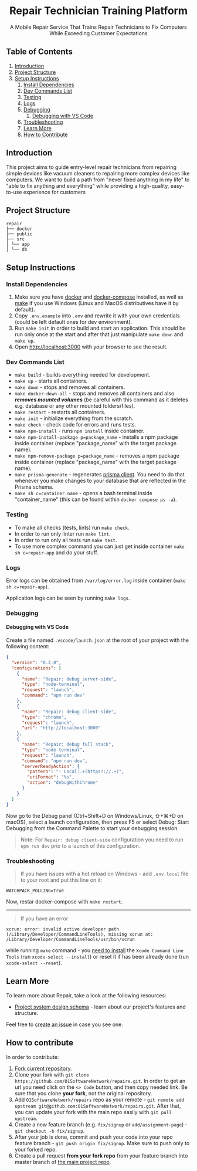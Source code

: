 <h1 align="center">Repair Technician Training Platform <br/></h1>

<p align="center">A Mobile Repair Service That Trains Repair Technicians to Fix Computers While Exceeding Customer Expectations</p>

## Table of Contents

1. [Introduction](#introduction)
2. [Project Structure](#project-structure)
3. [Setup Instructions](setup-instructions)
    1. [Install Dependencies](install-dependencies)
    2. [Dev Commands List](dev-commands-list)
    3. [Testing](testing)
    4. [Logs](logs)
    5. [Debugging](debugging)
        1. [Debugging with VS Code](debugging-with-vs-code)
    6. [Troubleshooting](troubleshooting)
    7. [Learn More](learn-more)
    8. [How to Contribute](how-to-contribute)
   

## Introduction

This project aims to guide entry-level repair technicians from repairing simple devices like vacuum cleaners to repairing more complex devices like computers. We want to build a path from "never fixed anything in my life" to "able to fix anything and everything" while providing a high-quality, easy-to-use experience for customers

## Project Structure

```
repair
├── docker
├── public
├── src
│ └── app
│ └── db
```

## Setup Instructions

### Install Dependencies

1. Make sure you have [docker](https://docs.docker.com/engine/install/) and [docker-compose](https://docs.docker.com/compose/install/) installed, as well as [make](https://stackoverflow.com/a/32127632) if you use Windows (Linux and MacOS distributives have it by default).
2. Copy `.env.example` into `.env` and rewrite it with your own credentials (could be left default ones for dev environment).
3. Run `make init` in order to build and start an application. This should be run only once at the start and after that just manipulate `make down` and `make up`.
4. Open [http://localhost:3000](http://localhost:3000) with your browser to see the result.

### Dev Commands List

- `make build` - builds everything needed for development.
- `make up` - starts all containers.
- `make down` - stops and removes all containers.
- `make docker-down-all` - stops and removes all containers and also **_removes mounted volumes_** (be careful with this command as it deletes e.g. database or any other mounted folders/files).
- `make restart` - restarts all containers.
- `make init` - initialize everything from the scratch.
- `make check` - check code for errors and runs tests.
- `make npm-install` - runs `npm install` inside container.
- `make npm-install-package p=package_name` - installs a npm package inside container (replace "package_name" with the target package name).
- `make npm-remove-package p=package_name` - removes a npm package inside container (replace "package_name" with the target package name).
- `make prisma-generate` - regenerates [prisma client](https://www.prisma.io/docs/orm/prisma-client/setup-and-configuration/introduction#5-evolving-your-application). You need to do that whenever you make changes to your database that are reflected in the Prisma schema.
- `make sh c=container_name` - opens a bash terminal inside "container_name" (this can be found within `docker compose ps -a`).

### Testing

- To make all checks (tests, lints) run `make check`.
- In order to run only linter run `make lint`.
- In order to run only all tests run `make test`.
- To use more complex command you can just get inside container `make sh c=repair-app` and do your stuff.

### Logs

Error logs can be obtained from `/var/log/error.log` inside container (`make sh c=repair-app`).

Application logs can be seen by running `make logs`.

### Debugging

#### Debugging with VS Code

Create a file named `.vscode/launch.json` at the root of your project with the following content:

```json
{
  "version": "0.2.0",
  "configurations": [
    {
      "name": "Repair: debug server-side",
      "type": "node-terminal",
      "request": "launch",
      "command": "npm run dev"
    },
    {
      "name": "Repair: debug client-side",
      "type": "chrome",
      "request": "launch",
      "url": "http://localhost:3000"
    },
    {
      "name": "Repair: debug full stack",
      "type": "node-terminal",
      "request": "launch",
      "command": "npm run dev",
      "serverReadyAction": {
        "pattern": "- Local:.+(https?://.+)",
        "uriFormat": "%s",
        "action": "debugWithChrome"
      }
    }
  ]
}
```

Now go to the Debug panel (Ctrl+Shift+D on Windows/Linux, ⇧+⌘+D on macOS), select a launch configuration, then press F5 or select Debug: Start Debugging from the Command Palette to start your debugging session.

> Note: For `Repair: debug client-side` configuration you need to run `npm run dev` prio to a launch of this configuration.

### Troubleshooting

> If you have issues with a hot reload on Windows - add `.env.local` file to your root and put this line on it:

```
WATCHPACK_POLLING=true
```

Now, restar docker-compose with `make restart`.

---

> If you have an error

```
xcrun: error: invalid active developer path (/Library/Developer/CommandLineTools), missing xcrun at: /Library/Developer/CommandLineTools/usr/bin/xcrun
```

while running `make` command - you [need to install](https://apple.stackexchange.com/questions/254380/why-am-i-getting-an-invalid-active-developer-path-when-attempting-to-use-git-a) the `Xcode Command Line Tools` (run `xcode-select --install`) or reset it if has been already done (run `xcode-select --reset`).

## Learn More

To learn more about Repair, take a look at the following resources:

- [Project system design schema](https://lucid.app/lucidchart/eaf7af53-d0dc-4af1-8dbe-56b2f839225a/edit?viewport_loc=-1697%2C-508%2C3345%2C1996%2C0_0&invitationId=inv_809c0783-5a80-448b-895b-2602dcaa7604) - learn about our project's features and structure.

Feel free to [create an issue](https://github.com/O1SoftwareNetwork/repairs/issues/new) in case you see one.

## How to contribute

In order to contribute:

1. [Fork current repository](https://github.com/O1SoftwareNetwork/repairs/fork).
2. Clone your fork with `git clone https://github.com/O1SoftwareNetwork/repairs.git`. In order to get an url you need click on the `<> Code` button, and then copy needed link.
   Be sure that you clone **your fork**, not the original repository.
3. Add `O1SoftwareNetwork/repairs` repo as your remote - `git remote add upstream git@github.com:O1SoftwareNetwork/repairs.git`. After that, you can update your fork with the main repo easily with `git pull upstream`.
4. Create a new feature branch (e.g. `fix/signup` or `add/assignment-page`) - `git checkout -b fix/signup`.
5. After your job is done, commit and push your code into your repo feature branch - `git push origin fix/signup`. Make sure to push only to your forked repo.
6. Create a pull request **from your fork repo** from your feature branch into master branch of [the main project repo](https://github.com/O1SoftwareNetwork/repairs).